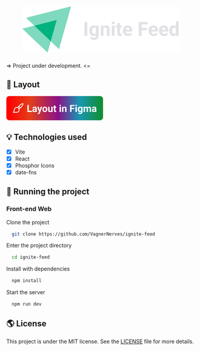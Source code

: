 <h1 align="center">
  <img alt="Ignite Feed" title="Ignite Feed" src="./src/assets/logoname-ignitefeed.svg" />
</h1>

=> Project under development. <=

## 🎨 Layout

[![Layout in Figma](https://github.com/VagnerNerves/default-readme/blob/main/assets/layout-in-figma.svg)](<https://www.figma.com/file/Te4Zzg5rHODoj1Sf3u85DE/Ignite-Feed-(Community)?node-id=0%3A1>)

<!-- ## 🎥 Implementation Video

In the GitHub edit, drag the video that it already puts on github itself.

## 👏 Learning and more implementations

Describe what you learned and implemented in the project.
-->

## 💡 Technologies used

- [x] Vite
- [x] React
- [x] Phosphor Icons
- [x] date-fns

## 🚀 Running the project

<!-- ### Back-end

Clone the project

```bash
  git clone https://link-para-o-projeto
```

Enter the project directory

```bash
  cd my-project
```

Install with dependencies

```bash
  npm install
```

Start the server

```bash
  npm run start
```
-->

### Front-end Web

Clone the project

```bash
  git clone https://github.com/VagnerNerves/ignite-feed
```

Enter the project directory

```bash
  cd ignite-feed
```

Install with dependencies

```bash
  npm install
```

Start the server

```bash
  npm run dev
```

<!--## 📝 Routes

[![Run in Postman](https://run.pstmn.io/button.svg)](https://app.getpostman.com/run-collection/link)
-->

## 🌎 License

This project is under the MIT license. See the [LICENSE](https://choosealicense.com/licenses/mit/) file for more details.
